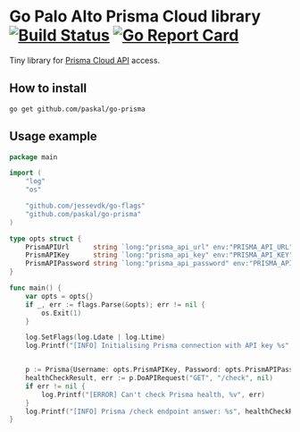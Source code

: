 # Go Palo Alto Prisma Cloud library  [![Build Status](https://github.com/paskal/go-prisma/workflows/test/badge.svg)](https://github.com/paskal/go-prisma/actions) [![Go Report Card](https://goreportcard.com/badge/github.com/paskal/go-prisma)](https://goreportcard.com/report/github.com/paskal/go-prisma)

Tiny library for [Prisma Cloud API](https://api.docs.prismacloud.io/reference) access. 

## How to install

```console
go get github.com/paskal/go-prisma
```

## Usage example

```go
package main

import (
	"log"
	"os"

	"github.com/jessevdk/go-flags"
	"github.com/paskal/go-prisma"
)

type opts struct {
	PrismAPIUrl      string `long:"prisma_api_url" env:"PRISMA_API_URL" default:"https://api.eu.prismacloud.io" description:"Prisma API URL"`
	PrismAPIKey      string `long:"prisma_api_key" env:"PRISMA_API_KEY" required:"true" description:"Prisma API key"`
	PrismAPIPassword string `long:"prisma_api_password" env:"PRISMA_API_PASSWORD" required:"true" description:"Prisma API password"`
}

func main() {
	var opts = opts{}
	if _, err := flags.Parse(&opts); err != nil {
		os.Exit(1)
	}

	log.SetFlags(log.Ldate | log.Ltime)
	log.Printf("[INFO] Initialising Prisma connection with API key %s", opts.PrismAPIKey)


	p := Prisma{Username: opts.PrismAPIKey, Password: opts.PrismAPIPassword, APIUrl: opts.PrismAPIUrl}
	healthCheckResult, err := p.DoAPIRequest("GET", "/check", nil)
	if err != nil {
		log.Printf("[ERROR] Can't check Prisma health, %v", err)
	}
	log.Printf("[INFO] Prisma /check endpoint answer: %s", healthCheckResult)
}
```
